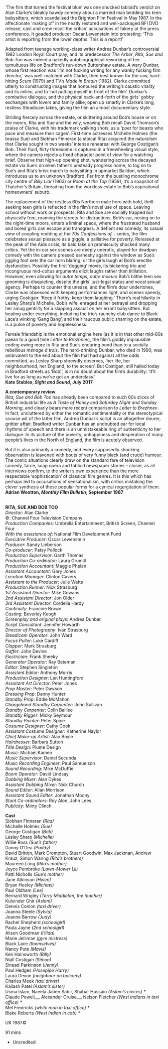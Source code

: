 

‘The film that turned the festival blue’ was one shocked tabloid’s verdict on Alan Clarke’s bleakly bawdy comedy about a married man bedding his teen babysitters, which scandalised the Brighton Film Festival in May 1987. In the affectionate ‘making of’ in the neatly restored and well-packaged BFI DVD release, cast and crew recall the critics’ accusations of fakery at the press conference. It goaded producer Oscar Lewenstein into protesting: ‘This artist is reporting from the lower depths. This is a report!’

Adapted from teenage working-class writer Andrea Dunbar’s controversial 1982 London Royal Court play, and its predecessor _The Arbor_, _Rita, Sue and Bob Too_ was indeed a nakedly autobiographical reworking of her tumultuous life on Bradford’s run-down Buttershaw estate. A wary Dunbar, whose first reaction was ‘I’m not fucking writing for any wanky fucking film director,’ was well-matched with Clarke, then best known for the raw, hard-hitting _Scum_ (1979) and TV’s _Made in Britain_ (1982). Clarke committed utterly to constructing images that honoured the writing’s caustic vitality and its milieu, and to ‘not putting myself in front of the film’. Dunbar’s combative dialogue, and the physical back-and-forth of the girls’ gobby exchanges with lovers and family alike, open up smartly in Clarke’s long, restless Steadicam takes, giving the film an almost documentary style.

Striding fiercely across the estate, or skittering around Bob’s house or on the moors, Rita and Sue and the wily, weaving Bob recall David Thomson’s praise of Clarke, with his trademark walking shots, as a ‘poet for beasts who pace and measure their cages’. First-time actresses Michelle Holmes (the brassy Sue) and Siobhan Finneran (a stoical Rita) acquired the naturalism that Clarke sought in two weeks’ intense rehearsal with George Costigan’s Bob. Their fluid, flirty threesome is captured in a freewheeling visual style, where the camera rejects a fixed character point of view for a watching brief. Observe that high-up opening shot, wandering across the decayed estate via Sue’s drunken father’s unsteady progress home, to tag on to Sue’s and Rita’s brisk march to babysitting in upmarket Baildon, which introduces us to an unknown Bradford. Far from the bustling monochrome city centre of _Billy Liar_ (1963) or _Room at the Top_ (1959), it’s a snapshot of Thatcher’s Britain, threading from the workless estate to Bob’s aspirational homeowners’ suburb.

The replacement of the restless 60s Northern male hero with bold, thrill-seeking teen girls is reflected in the film’s novel use of space. Leaving school without work or prospects, Rita and Sue are socially trapped but physically free, roaming the streets for distractions. Bob’s car, nosing on to the night-time moors, enters a liminal space, where the frustrated husband and bored girls can escape and transgress. A defiant sex comedy, its casual view of coupling nodding at the 70s _Confessions of…_ series, the film celebrates sexual pleasure as a giggle, a palliative for poverty. Released at the peak of the Aids crisis, its bald take on promiscuity shocked many critics. Yet the in-car sex scenes are deeply unerotic, played for deadpan comedy with the camera pressed earnestly against the window as Sue’s jigging foot sets the car horn blaring, or the girls laugh at Bob’s erectile dysfunction. Possibly the first ‘dogging’ movie, its bickering trio and incongruous mid-coitus arguments elicit laughs rather than titillation. However, even allowing for _autre temps, autre moeurs_ Bob’s blithe teen sex grooming is disquieting, despite the girls’ just-legal status and vocal sexual agency. Perhaps to counter this unease, and the film’s dour undertones, Clarke was obsessed with keeping performances light, and scenes speedy, urging Costigan: ‘Keep it frothy, keep them laughing.’ There’s real hilarity in Lesley Sharp’s Michelle, Bob’s wife, enraged at her betrayal and dropping her smug gentility for a slapping assault on her errant babysitters. But beating under everything, including the trio’s raunchy club dance to Black Lace’s winking ‘Gang Bang’, and their raucous public shaming on the estate, is a pulse of poverty and hopelessness.

Female friendship is the emotional engine here (as it is in that other mid-80s paean to a good time _Letter to Brezhnev_), the film’s giddily implausible ending owing more to Rita and Sue’s enduring bond than to a socially rebellious _ménage à trois_. The hard-drinking Dunbar, who died in 1990, was ambivalent to the end about the film that had against all the odds committed, as Lesley Sharp shrewdly observes, ‘her life, her neighbourhood, her England, to the screen’. But Costigan, still hailed today in Bradford streets as ‘Bob!’, is in no doubt about the film’s durability: ‘It’ll live for as long as we’ve got an underclass.’  
**Kate Stables, _Sight and Sound_, July 2017**

**A contemporary review**  
_Rita, Sue and Bob Too_ has already been compared to such 60s slices of British industrial life as _A Taste of Honey_ and _Saturday Night and Sunday Morning_, and clearly bears more recent comparison to _Letter to Brezhnev_.  In fact, uncluttered by either the romantic sentimentality or the stereotypical scouse wit of the latter film, Andrea Dunbar’s script is an altogether dourer, grittier affair. Bradford writer Dunbar has an undoubted ear for local rhythms of speech and there is an unmistakeable ring of authenticity to her dialogue. In its picture of the poverty, unhappiness and desperation of many people’s lives in the North of England, the film is acutely observed.

But it is also primarily a comedy, and every supposedly shocking observation is leavened with bouts of very funny black (and crude) humour. The comic situations clearly draw on the standard fare of television comedy, farce, soap opera and tabloid newspaper stories – closer, as all interviews confirm, to the writer’s own experience than the more respectable ‘sophistication’ of classical film genres. It is this which has perhaps led to accusations of sensationalism, with critics mistaking the clever synthesis of these popular forms for a cynical regurgitation of them.  
**Adrian Wootton, _Monthly Film Bulletin_, September 1987**
<br><br>

**RITA, SUE AND BOB TOO**  
_Director_: Alan Clarke  
©: Channel Four Television Company  
_Production Companies_: Umbrella Entertainment, British Screen, Channel Four  
_With the assistance of_:  National Film Development Fund  
_Executive Producer_: Oscar Lewenstein  
_Producer_: Sandy Lieberson  
_Co-producer_: Patsy Pollock  
_Production Supervisor_: Garth Thomas  
_Production Co-ordinator_: Laura Grumitt  
_Production Accountant_: Maggie Phelan  
_Assistant Accountant_: Gary Jones  
_Location Manager_: Clinton Cavers  
_Assistant to the Producer_: Julie Watts  
_Production Runner_: Nick Strasburg  
_1st Assistant Director_: Mike Gowans  
_2nd Assistant Director_: Jon Older  
_3rd Assistant Director_: Cordelia Hardy  
_Continuity_: Francine Brown  
_Casting_: Beverley Keogh  
_Screenplay and original plays_: Andrea Dunbar  
_Script Consultant_: Jennifer Howarth  
_Director of Photography_: Ivan Strasburg  
_Steadicam Operator_: John Ward  
_Focus Puller_: Luke Cardiff  
_Clapper_: Mark Strasburg  
_Gaffer_: John Devine  
_Electrician_: Frank Sheeky  
_Generator Operator_: Ray Bateman  
_Editor_: Stephen Singleton  
_Assistant Editor_: Anthony Morris  
_Production Designer_: Len Huntingford  
_Assistant Art Director_: Peter Jones  
_Prop Master_: Peter Dawson  
_Dressing Prop_: Danny Hunter  
_Standby Prop_: Eddie McMahon  
_Chargehand Standby Carpenter_: John Sullivan  
_Standby Carpenter_: Colin Baillee  
_Standby Rigger_: Micky Seymour  
_Standby Painter_: Peter Spice  
_Costume Designer_: Cathy Cook  
_Assistant Costume Designer_: Katherine Naylor  
_Chief Make-up Artist_: Alan Boyle  
_Hairdresser_: Barbara Sutton  
_Title Design_: Plume Design  
_Music_: Michael Kamen  
_Music Supervisor_: Daniel Secunda  
_Music Recording Engineer_: Paul Samuelson  
_Sound Recording_: Mike McDuffie  
_Boom Operator_: David Lindsay  
_Dubbing Mixer_: Alan Dykes  
_Assistant Dubbing Mixer_: Nick Church  
_Sound Editor_: Allan Morrison  
_Assistant Sound Editor_: Jonathan Moony  
_Stunt Co-ordinators_: Roy Alon, John Lees  
_Publicity_: Minty Clinch

**Cast**  
Siobhan Finneran _(Rita)_  
Michelle Holmes _(Sue)_  
George Costigan _(Bob)_  
Lesley Sharp _(Michelle)_  
Willie Ross _(Sue’s father)_  
Danny O’Dea _(Paddy)_  
David Britton, Mark Crompton, Stuart Goodwin,  Max Jackman, Andrew Krauz, Simon Waring _(Rita’s brothers)_  
Maureen Long _(Rita’s mother)_  
Joyce Pembroke _(Lawn-Mower Lil)_  
Patti Nicholls _(Sue’s mother)_  
Jane Atkinson _(Helen)_  
Bryan Heeley _(Michael)_  
Paul Oldham _(Lee)_  
Bernard Wrigley _(Terry Middleton, the teacher)_  
Kulvinder Ghir _(Aslam)_  
Dennis Conlon _(taxi driver)_  
Joanna Steele _(Sylvia)_  
Joanne Barrow _(Judy)_  
Rachel Shepherd _(schoolgirl)_  
Paula Jayne _(2nd schoolgirl)_  
Alison Goodman _(Hilda)_  
Marie Jelliman _(gym mistress)_  
Black Lace _(themselves)_  
Nancy Pute _(Mavis)_  
Ken Hainsworth _(Billy)_  
Niall Costigan _(Simon)_  
Sinead Parkinson _(Jenny)_  
Paul Hedges _(Hosepipe Harry)_  
Laura Devon _(neighbour on balcony)_  
Charles Meek _(taxi driver)_  
Kailash Patel _(Aslam’s sister)_  
Usma Islam, Naeela Jaben Sabir, Shabar Hussain _(Aslam’s nieces) *_  
Claude Powell_,_ Alexander Cruise_,_ Nelson Fletcher _(West Indians in taxi office) *_  
Mel Fredricks _(white man in taxi office) *_  
Blake Roberts _(West Indian in cab) *_

UK 1987©

91 mins

* Uncredited
<!--stackedit_data:
eyJoaXN0b3J5IjpbLTI3Njc0MDIzNl19
-->